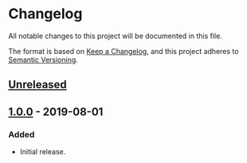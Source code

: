 # Changelog
All notable changes to this project will be documented in this file.

The format is based on [Keep a Changelog](https://keepachangelog.com/en/1.0.0/),
and this project adheres to [Semantic Versioning](https://semver.org/spec/v2.0.0.html).

## [Unreleased]

## [1.0.0] - 2019-08-01
### Added
- Initial release.

[Unreleased]: https://github.tools.digital.engie.com/GEM-Py/layaberr/compare/v2.20.0...HEAD
[1.0.0]: https://github.tools.digital.engie.com/GEM-Py/layaberr/releases/tag/v1.0.0
